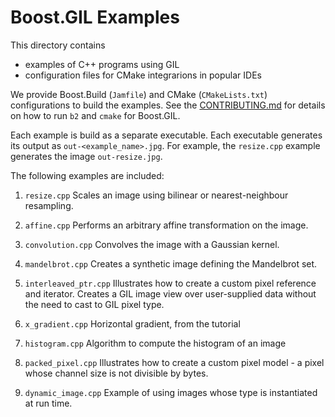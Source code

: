 # Boost.GIL Examples

This directory contains

- examples of C++ programs using GIL
- configuration files for CMake integrarions in popular IDEs

We provide Boost.Build (`Jamfile`) and CMake (`CMakeLists.txt`)
configurations to build the examples.
See the [CONTRIBUTING.md](../CONTRIBUTING.md)
for details on how to run `b2` and `cmake` for Boost.GIL.

Each example is build as a separate executable.
Each executable generates its output as `out-<example_name>.jpg`.
For example, the `resize.cpp` example generates the image `out-resize.jpg`.

The following examples are included:

1. `resize.cpp`
   Scales an image using bilinear or nearest-neighbour resampling.

2. `affine.cpp`
   Performs an arbitrary affine transformation on the image.

3. `convolution.cpp`
   Convolves the image with a Gaussian kernel.

4. `mandelbrot.cpp`
   Creates a synthetic image defining the Mandelbrot set.

5. `interleaved_ptr.cpp`
   Illustrates how to create a custom pixel reference and iterator.
   Creates a GIL image view over user-supplied data without the need to cast to GIL pixel type.

6. `x_gradient.cpp`
   Horizontal gradient, from the tutorial

7. `histogram.cpp`
   Algorithm to compute the histogram of an image

8. `packed_pixel.cpp`
   Illustrates how to create a custom pixel model - a pixel whose channel size is not divisible by bytes.

9. `dynamic_image.cpp`
   Example of using images whose type is instantiated at run time.

